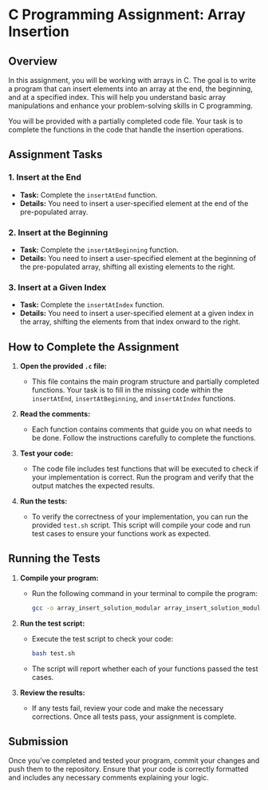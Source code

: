 # C Programming Assignment: Array Insertion

## Overview
In this assignment, you will be working with arrays in C. The goal is to write a program that can insert elements into an array at the end, the beginning, and at a specified index. This will help you understand basic array manipulations and enhance your problem-solving skills in C programming.

You will be provided with a partially completed code file. Your task is to complete the functions in the code that handle the insertion operations.

## Assignment Tasks

### 1. Insert at the End
- **Task:** Complete the `insertAtEnd` function.
- **Details:** You need to insert a user-specified element at the end of the pre-populated array.

### 2. Insert at the Beginning
- **Task:** Complete the `insertAtBeginning` function.
- **Details:** You need to insert a user-specified element at the beginning of the pre-populated array, shifting all existing elements to the right.

### 3. Insert at a Given Index
- **Task:** Complete the `insertAtIndex` function.
- **Details:** You need to insert a user-specified element at a given index in the array, shifting the elements from that index onward to the right.

## How to Complete the Assignment

1. **Open the provided `.c` file:**
   - This file contains the main program structure and partially completed functions. Your task is to fill in the missing code within the `insertAtEnd`, `insertAtBeginning`, and `insertAtIndex` functions.

2. **Read the comments:**
   - Each function contains comments that guide you on what needs to be done. Follow the instructions carefully to complete the functions.

3. **Test your code:**
   - The code file includes test functions that will be executed to check if your implementation is correct. Run the program and verify that the output matches the expected results.

4. **Run the tests:**
   - To verify the correctness of your implementation, you can run the provided `test.sh` script. This script will compile your code and run test cases to ensure your functions work as expected.

## Running the Tests

1. **Compile your program:**
   - Run the following command in your terminal to compile the program:
     ```bash
     gcc -o array_insert_solution_modular array_insert_solution_modular.c
     ```

2. **Run the test script:**
   - Execute the test script to check your code:
     ```bash
     bash test.sh
     ```
   - The script will report whether each of your functions passed the test cases.

3. **Review the results:**
   - If any tests fail, review your code and make the necessary corrections. Once all tests pass, your assignment is complete.

## Submission
Once you’ve completed and tested your program, commit your changes and push them to the repository. Ensure that your code is correctly formatted and includes any necessary comments explaining your logic.